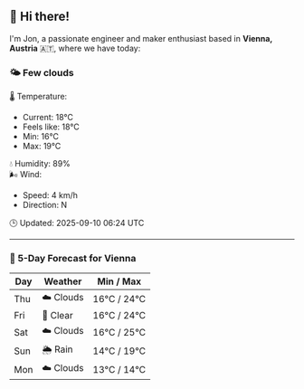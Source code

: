 ## 👋 Hi there!

I'm Jon, a passionate engineer and maker enthusiast based in **Vienna, Austria** 🇦🇹, where we have today:

### 🌤️ Few clouds 

🌡️ Temperature: 
* Current: 18°C
* Feels like: 18°C
* Min: 16°C 
* Max: 19°C  

💧 Humidity: 89%  
🌬️ Wind: 
* Speed: 4 km/h 
* Direction: N  

🕒 Updated: 2025-09-10 06:24 UTC

---

### 📅 5-Day Forecast for Vienna

| Day | Weather | Min / Max |
|-----|---------|------------|
| Thu | ☁️ Clouds | 16°C / 24°C |
| Fri | 🌙 Clear | 16°C / 24°C |
| Sat | ☁️ Clouds | 16°C / 25°C |
| Sun | 🌦️ Rain | 14°C / 19°C |
| Mon | ☁️ Clouds | 13°C / 14°C |
